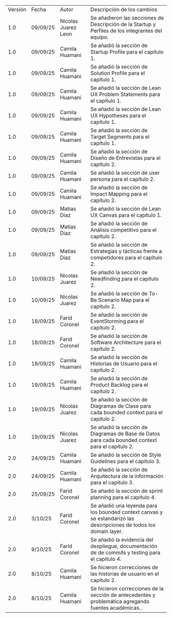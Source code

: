 <table>
    <tr>
        <td> Versión </td>
        <td> Fecha </td>
        <td> Autor </td>
        <td> Descripción de los cambios </td>
    </tr>
    <tr>
        <td> 1.0 </td>
        <td> 09/09/25 </td>
        <td> Nicolas Juarez Leon </td>
        <td> Se añadieron las secciones de Descripción de la Startup y Perfiles de los integrantes del equipo. </td>
    </tr>
    <tr>
        <td> 1.0 </td>
        <td> 09/09/25 </td>
        <td> Camila Huamani </td>
        <td> Se añadió la sección de Startup Profile para el capítulo 1. </td>
    </tr>
    <tr>
        <td> 1.0 </td>
        <td> 09/09/25 </td>
        <td> Camila Huamani </td>
        <td> Se añadió la sección de Solution Profile para el capítulo 1. </td>
    </tr>
    <tr>
        <td> 1.0 </td>
        <td> 09/09/25 </td>
        <td> Camila Huamani </td>
        <td> Se añadió la sección de Lean UX Problem Statements para el capítulo 1. </td>
    </tr>
    <tr>
        <td> 1.0 </td>
        <td> 09/09/25 </td>
        <td> Camila Huamani </td>
        <td> Se añadió la sección de Lean UX Hypotheses para el capítulo 1. </td>
    </tr>
    <tr>
        <td> 1.0 </td>
        <td> 09/09/25 </td>
        <td> Camila Huamani </td>
        <td> Se añadió la sección de Target Segments para el capítulo 1. </td>
    </tr>
    <tr>
        <td> 1.0 </td>
        <td> 09/09/25 </td>
        <td> Camila Huamani </td>
        <td> Se añadió la sección de Diseño de Entrevistas para el capítulo 2. </td>
    </tr>
    <tr>
        <td> 1.0 </td>
        <td> 09/09/25 </td>
        <td> Camila Huamani </td>
        <td> Se añadió la sección de user persona para el capítulo 2. </td>
    </tr>
    <tr>
        <td> 1.0 </td>
        <td> 09/09/25 </td>
        <td> Camila Huamani </td>
        <td> Se añadió la sección de Impact Mapping para el capítulo 2. </td>
    </tr>
    <tr>
        <td> 1.0 </td>
        <td> 09/09/25 </td>
        <td> Matias Diaz </td>
        <td> Se añadió la sección de Lean UX Canvas para el capítulo 1. </td>
    </tr>
    <tr>
        <td> 1.0 </td>
        <td> 09/09/25 </td>
        <td> Matias Diaz </td>
        <td> Se añadió la sección de Análisis competitivo para el capítulo 2. </td>
    </tr>
    <tr>
        <td> 1.0 </td>
        <td> 09/09/25 </td>
        <td> Matias Diaz </td>
        <td> Se añadió la sección de Estrategias y tácticas frente a competidores para el capítulo 2. </td>
    </tr>
    <tr>
        <td> 1.0 </td>
        <td> 10/09/25 </td>
        <td> Nicolas Juarez </td>
        <td> Se añadió la sección de Needfinding para el capítulo 2. </td>
    </tr>
    <tr>
        <td> 1.0 </td>
        <td> 10/09/25 </td>
        <td> Nicolas Juarez </td>
        <td> Se añadió la sección de To-Be Scenario Map para el capítulo 2. </td>
    </tr>
    <tr>
        <td> 1.0 </td>
        <td> 18/09/25 </td>
        <td> Farid Coronel </td>
        <td> Se añadió la sección de EventStorming para el capítulo 2. </td>
    </tr>
    <tr>
        <td> 1.0 </td>
        <td> 18/09/25 </td>
        <td> Farid Coronel </td>
        <td> Se añadió la sección de Software Architecture para el capítulo 2. </td>
    </tr>
    <tr>
        <td> 1.0 </td>
        <td> 18/09/25 </td>
        <td> Camila Huamani </td>
        <td> Se añadió la sección de Historias de Usuario para el capítulo 2. </td>
    </tr>
    <tr>
        <td> 1.0 </td>
        <td> 19/09/25 </td>
        <td> Camila Huamani </td>
        <td> Se añadió la sección de Product Backlog para el capítulo 2. </td>
    </tr>
    <tr>
        <td> 1.0 </td>
        <td> 19/09/25 </td>
        <td> Nicolas Juarez </td>
        <td> Se añadió la sección de Diagramas de Clase para cada bounded context para el capítulo 2. </td>
    </tr>
    <tr>
        <td> 1.0 </td>
        <td> 19/09/25 </td>
        <td> Nicolas Juarez </td>
        <td> Se añadió la sección de Diagramas de Base de Datos para cada bounded context para el capítulo 2. </td>
    </tr>
    <tr>
        <td> 2.0 </td>
        <td> 24/09/25 </td>
        <td> Camila Huamani </td>
        <td> Se añadió la sección de Style Guidelines para el capítulo 3. </td>
    </tr>
    <tr>
        <td> 2.0 </td>
        <td> 24/09/25 </td>
        <td> Camila Huamani </td>
        <td> Se añadió la sección de Arquitectura de la información para el capítulo 3. </td>
    </tr>
    <tr>
        <td> 2.0 </td>
        <td> 25/09/25 </td>
        <td> Farid Coronel </td>
        <td> Se añadió la sección de sprint planning para el capítulo 4.</td>
    </tr>
    <tr>
        <td> 2.0 </td>
        <td> 3/10/25 </td>
        <td> Farid Coronel </td>
        <td> Se añadió una leyenda para los bounded context canvas y se estandarizó las descripciones de todos los domain layer. </td>
    </tr>
    <tr>
        <td> 2.0 </td>
        <td> 9/10/25 </td>
        <td> Farid Coronel </td>
        <td> Se añadió la evidencia del despliegue, documentación de de commits y testing para el capítulo 4. </td>
    </tr>
    <tr>
        <td> 2.0 </td>
        <td> 8/10/25 </td>
        <td> Camila Huamani </td>
        <td> Se hicieron correcciones de las historias de usuario en el capítulo 2. </td>
    </tr>
    <tr>
        <td> 2.0 </td>
        <td> 8/10/25 </td>
        <td> Camila Huamani </td>
        <td> Se hicieron correcciones de la sección de antecedentes y problemática agregando fuentes académicas.. </td>
    </tr>
</table>
